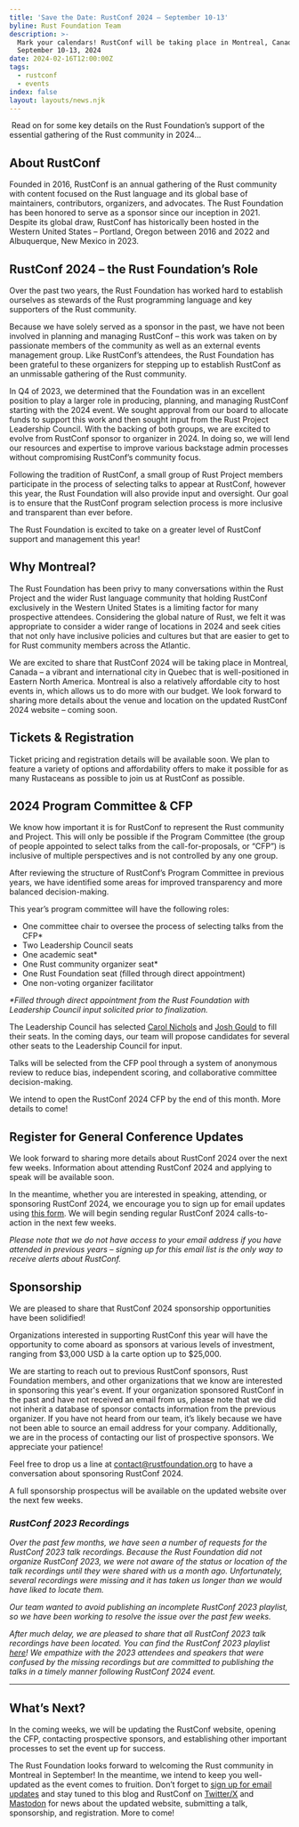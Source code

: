 ```yaml
---
title: 'Save the Date: RustConf 2024 – September 10-13'
byline: Rust Foundation Team
description: >-
  Mark your calendars! RustConf will be taking place in Montreal, Canada from
  September 10-13, 2024
date: 2024-02-16T12:00:00Z
tags:
  - rustconf
  - events
index: false
layout: layouts/news.njk
---
```

&nbsp;Read on for some key details on the Rust Foundation’s support of the essential gathering of the Rust community in 2024…

## About RustConf

Founded in 2016, RustConf is an annual gathering of the Rust community with content focused on the Rust language and its global base of maintainers, contributors, organizers, and advocates. The Rust Foundation has been honored to serve as a sponsor since our inception in 2021. Despite its global draw, RustConf has historically been hosted in the Western United States – Portland, Oregon between 2016 and 2022 and Albuquerque, New Mexico in 2023.

## RustConf 2024 – the Rust Foundation’s Role

Over the past two years, the Rust Foundation has worked hard to establish ourselves as stewards of the Rust programming language and key supporters of the Rust community.&nbsp;

Because we have solely served as a sponsor in the past, we have not been involved in planning and managing RustConf – this work was taken on by passionate members of the community as well as an external events management group. Like RustConf’s attendees, the Rust Foundation has been grateful to these organizers for stepping up to establish RustConf as an unmissable gathering of the Rust community.&nbsp;

In Q4 of 2023, we determined that the Foundation was in an excellent position to play a larger role in producing, planning, and managing RustConf starting with the 2024 event. We sought approval from our board to allocate funds to support this work and then sought input from the Rust Project Leadership Council. With the backing of both groups, we are excited to evolve from RustConf sponsor to organizer in 2024. In doing so, we will lend our resources and expertise to improve various backstage admin processes without compromising RustConf’s community focus.&nbsp;

Following the tradition of RustConf, a small group of Rust Project members participate in the process of selecting talks to appear at RustConf, however this year, the Rust Foundation will also provide input and oversight. Our goal is to ensure that the RustConf program selection process is more inclusive and transparent than ever before.&nbsp;&nbsp;

The Rust Foundation is excited to take on a greater level of RustConf support and management this year!

## Why Montreal?&nbsp;

The Rust Foundation has been privy to many conversations within the Rust Project and the wider Rust language community that holding RustConf exclusively in the Western United States is a limiting factor for many prospective attendees. Considering the global nature of Rust, we felt it was appropriate to consider a wider range of locations in 2024 and seek cities that not only have inclusive policies and cultures but that are easier to get to for Rust community members across the Atlantic.&nbsp;

We are excited to share that RustConf 2024 will be taking place in Montreal, Canada – a vibrant and international city in Quebec that is well-positioned in Eastern North America. Montreal is also a relatively affordable city to host events in, which allows us to do more with our budget. We look forward to sharing more details about the venue and location on the updated RustConf 2024 website – coming soon.&nbsp;

## Tickets & Registration

Ticket pricing and registration details will be available soon. We plan to feature a variety of options and affordability offers to make it possible for as many Rustaceans as possible to join us at RustConf as possible.&nbsp;

## 2024 Program Committee & CFP

We know how important it is for RustConf to represent the Rust community and Project. This will only be possible if the Program Committee (the group of people appointed to select talks from the call-for-proposals, or “CFP”) is inclusive of multiple perspectives and is not controlled by any one group.&nbsp;&nbsp;

After reviewing the structure of RustConf’s Program Committee in previous years, we have identified some areas for improved transparency and more balanced decision-making.

This year’s program committee will have the following roles:

* One committee chair to oversee the process of selecting talks from the CFP\*&nbsp;
* Two Leadership Council seats
* One academic seat\*
* One Rust community organizer seat\*
* One Rust Foundation seat (filled through direct appointment)
* One non-voting organizer facilitator

*\*Filled through direct appointment from the Rust Foundation with Leadership Council input solicited prior to finalization.*

The Leadership Council has selected [Carol Nichols](https://github.com/carols10cents) and [Josh Gould](https://github.com/technetos) to fill their seats. In the coming days, our team will propose candidates for several other seats to the Leadership Council for input.&nbsp;

Talks will be selected from the CFP pool through a system of anonymous review to reduce bias, independent scoring, and collaborative committee decision-making.&nbsp;&nbsp;

We intend to open the RustConf 2024 CFP by the end of this month. More details to come!

## Register for General Conference Updates&nbsp;

We look forward to sharing more details about RustConf 2024 over the next few weeks. Information about attending RustConf 2024 and applying to speak will be available soon.

In the meantime, whether you are interested in speaking, attending, or sponsoring RustConf 2024, we encourage you to sign up for email updates using [<u>this form</u>](https://docs.google.com/forms/d/e/1FAIpQLSfAIk1bcDlt5dDQtC19gifTJnjdka0gYcr7vKE9ncBN1eXPgw/viewform?usp=sf_link). We will begin sending regular RustConf 2024 calls-to-action in the next few weeks.&nbsp;

*Please note that we do not have access to your email address if you have attended in previous years – signing up for this email list is the only way to receive alerts about RustConf.*&nbsp;

## Sponsorship

We are pleased to share that RustConf 2024 sponsorship opportunities have been solidified!

Organizations interested in supporting RustConf this year will have the opportunity to come aboard as sponsors at various levels of investment, ranging from $3,000 USD à la carte option up to $25,000.&nbsp;&nbsp;

We are starting to reach out to previous RustConf sponsors, Rust Foundation members, and other organizations that we know are interested in sponsoring this year's event. If your organization sponsored RustConf in the past and have not received an email from us, please note that we did not inherit a database of sponsor contacts information from the previous organizer. If you have not heard from our team, it’s likely because we have not been able to source an email address for your company. Additionally, we are in the process of contacting our list of prospective sponsors. We appreciate your patience!

Feel free to drop us a line at [<u>contact@rustfoundation.org</u>](mailto:contact@rustfoundation.org) to have a conversation about sponsoring RustConf 2024.

A full sponsorship prospectus will be available on the updated website over the next few weeks.&nbsp;&nbsp;

### *RustConf 2023 Recordings*

*Over the past few months, we have seen a number of requests for the RustConf 2023 talk recordings. Because the Rust Foundation did not organize RustConf 2023, we were not aware of the status or location of the talk recordings until they were shared with us a month ago. Unfortunately, several recordings were missing and it has taken us longer than we would have liked to locate them.*&nbsp;

*Our team wanted to avoid publishing an incomplete RustConf 2023 playlist, so we have been working to resolve the issue over the past few weeks.*&nbsp;

*After much delay, we are pleased to share that all RustConf 2023 talk recordings have been located. You can find the RustConf 2023 playlist* [*<u>here</u>*](https://www.youtube.com/playlist?list=PL85XCvVPmGQgR1aCC-b0xx7sidGfopjCj)*! We empathize with the 2023 attendees and speakers that were confused by the missing recordings but are committed to publishing the talks in a timely manner following RustConf 2024 event.*

---

## What’s Next?

In the coming weeks, we will be updating the RustConf website, opening the CFP, contacting prospective sponsors, and establishing other important processes to set the event up for success.

The Rust Foundation looks forward to welcoming the Rust community in Montreal in September! In the meantime, we intend to keep you well-updated as the event comes to fruition. Don’t forget to [<u>sign up for email updates</u>](https://docs.google.com/forms/d/e/1FAIpQLSfAIk1bcDlt5dDQtC19gifTJnjdka0gYcr7vKE9ncBN1eXPgw/viewform?usp=sf_link) and stay tuned to this blog and RustConf on [<u>Twitter/X</u>](https://twitter.com/rustconf?lang=en) and [<u>Mastodon</u>](https://hachyderm.io/@rustconf) for news about the updated website, submitting a talk, sponsorship, and registration. More to come!